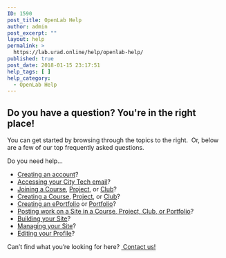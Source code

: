```yaml
---
ID: 1590
post_title: OpenLab Help
author: admin
post_excerpt: ""
layout: help
permalink: >
  https://lab.urad.online/help/openlab-help/
published: true
post_date: 2018-01-15 23:17:51
help_tags: [ ]
help_category:
  - OpenLab Help
---
```

<h2>Do you have a question? You're in the right place!</h2>
You can get started by browsing through the topics to the right.  Or, below are a few of our top frequently asked questions.

Do you need help…
<ul>
 	<li><a href="https://lab.urad.online/blog/help/signing-up-on-the-openlab/">Creating an account</a>?</li>
 	<li><a href="https://lab.urad.online/blog/help/accessing-your-city-tech-email-for-students/">Accessing your City Tech email</a>?</li>
 	<li><a href="https://lab.urad.online/blog/help/joining-a-course/">Joining a Course</a>, <a href="https://lab.urad.online/blog/help/joining-a-project/">Project</a>, or <a href="https://lab.urad.online/blog/help/joining-a-club/">Club</a>?</li>
 	<li><a href="https://lab.urad.online/blog/help/creating-a-course-faculty-only/">Creating a Course</a>, <a href="https://lab.urad.online/blog/help/creating-a-project/">Project</a>, or <a href="https://lab.urad.online/blog/help/creating-a-club/">Club</a>?</li>
 	<li><a href="https://lab.urad.online/blog/help/creating-an-eportfolio/">Creating an ePortfolio</a> or <a href="https://lab.urad.online/blog/help/creating-a-portfolio/">Portfolio</a>?</li>
 	<li><a href="https://lab.urad.online/blog/help/help-category/using-a-site/">Posting work on a Site in a Course, Project, Club, or Portfolio</a>?</li>
 	<li><a href="https://lab.urad.online/blog/help/help-category/building-your-site-for-site-administrators/">Building your Site</a>?</li>
 	<li><a href="https://lab.urad.online/blog/help/help-category/managing-your-site/">Managing your Site</a>?</li>
 	<li><a href="https://lab.urad.online/blog/help/editing-my-profile/">Editing your Profile</a>?</li>
</ul>
Can’t find what you’re looking for here? <a href="https://lab.urad.online/blog/help/contact-us/"> Contact us!</a>
